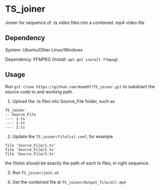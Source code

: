 # TS_joiner
Joiner for sequence of .ts video files into a combined .mp4 video file

## Dependency

System: Ubuntu/Other Linux/Windows

Dependency: FFMPEG (Install: `apt-get install ffmpeg`)

## Usage

Run `git clone https://github.com/doem97/TS_joiner.git` to substract the source code to and working path.

1. Upload the .ts files into Source_File folder, such as 

```
TS_joiner
-- Source_File
---- 1.ts
---- 2.ts
---- 3.ts
```

2. Update the `TS_joiner/filelist.conf`, for example

```
file 'Source_File/1.ts'
file 'Source_File/2.ts'
file 'Source_File/3.ts'
```

the filelist should be exactly the path of each ts files, in right sequence.

3. Run `TS_joiner/join.sh`

4. Get the combined file at `TS_joiner/Output_file/all.mp4`
